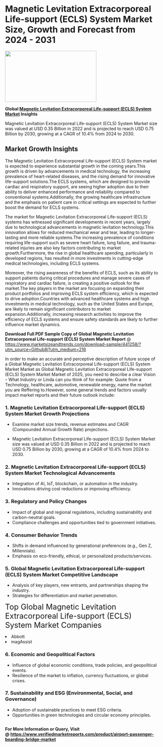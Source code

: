 <H1>Magnetic Levitation Extracorporeal Life-support (ECLS) System Market Size, Growth and Forecast from 2024 - 2031</H1><img class="aligncenter size-medium wp-image-584254" src="https://thirdeyenews.in/wp-content/uploads/2024/09/Global-Market-Research-300x168.jpeg" alt="" width="300" height="168" /><p><strong>Global&nbsp;<a href="https://www.marketsizeandtrends.com/download-sample/441258/?utm_source=Github8j?utm_medium=216">Magnetic Levitation Extracorporeal Life-support (ECLS) System Market</a> Insights</strong></p><p>Magnetic Levitation Extracorporeal Life-support (ECLS) System Market size was valued at USD 0.35 Billion in 2022 and is projected to reach USD 0.75 Billion by 2030, growing at a CAGR of 10.4% from 2024 to 2030.</p><p><h2>Market Growth Insights</h2> <p>The Magnetic Levitation Extracorporeal Life-support (ECLS) System market is expected to experience substantial growth in the coming years.This growth is driven by advancements in medical technology, the increasing prevalence of heart-related diseases, and the rising demand for innovative life-support solutions.The ECLS systems, which are designed to provide cardiac and respiratory support, are seeing higher adoption due to their ability to deliver enhanced performance and reliability compared to conventional systems.Additionally, the growing healthcare infrastructure and the emphasis on patient care in critical settings are expected to further boost the demand for ECLS systems.</p> <p>The market for Magnetic Levitation Extracorporeal Life-support (ECLS) systems has witnessed significant developments in recent years, largely due to technological advancements in magnetic levitation technology.This innovation allows for reduced mechanical wear and tear, leading to longer-lasting and more reliable systems.The increasing prevalence of conditions requiring life-support such as severe heart failure, lung failure, and trauma-related injuries are also key factors contributing to market growth.Furthermore, the rise in global healthcare spending, particularly in developed regions, has resulted in more investments in cutting-edge medical technologies, including ECLS systems.</p> <p>Moreover, the rising awareness of the benefits of ECLS, such as its ability to support patients during critical procedures and manage severe cases of respiratory and cardiac failure, is creating a positive outlook for the market.The key players in the market are focusing on expanding their product portfolios and improving ECLS system efficiency, which is expected to drive adoption.Countries with advanced healthcare systems and high investments in medical technology, such as the United States and Europe, are likely to remain significant contributors to market expansion.Additionally, increasing research activities to improve the efficiency of ECLS systems and ensure safety standards are likely to further influence market dynamics.</p> <p><span class=""><strong>Download Full PDF Sample Copy of Global Magnetic Levitation Extracorporeal Life-support (ECLS) System Market Report</strong> @ <a href="https://www.marketsizeandtrends.com/download-sample/441258/?utm_source=Github8j?utm_medium=216" target="_blank">https://www.marketsizeandtrends.com/download-sample/441258/?utm_source=Github8j?utm_medium=216</a></span></p><p>In order to make an accurate and perceptive description of future scope of a Global&nbsp;Magnetic Levitation Extracorporeal Life-support (ECLS) System Market Market as Global&nbsp;Magnetic Levitation Extracorporeal Life-support (ECLS) System Market Market of 2025, you need to describe a clear Vision &ndash; What Industry or Linda can you think of for example: Quote from a Technology, healthcare, automotive, renewable energy, name the market you are Reffering to.However, some general trends and factors usually impact market reports and their future outlook include:</p><h3>1.&nbsp;<strong>Magnetic Levitation Extracorporeal Life-support (ECLS) System Market Growth Projections</strong></h3><ul><li>Examine market size trends, revenue estimates and CAGR (Compounded Annual Growth Rate) projections.</li><li><p>Magnetic Levitation Extracorporeal Life-support (ECLS) System Market size was valued at USD 0.35 Billion in 2022 and is projected to reach USD 0.75 Billion by 2030, growing at a CAGR of 10.4% from 2024 to 2030.</p></li></ul><h3>2.&nbsp;<strong>Magnetic Levitation Extracorporeal Life-support (ECLS) System Market Technological Advancements</strong></h3><ul><li>Integration of AI, IoT, blockchain, or automation in the industry.</li><li>Innovations driving cost reductions or improving efficiency.</li></ul><h3>3.&nbsp;<strong>Regulatory and Policy Changes</strong></h3><ul><li>Impact of global and regional regulations, including sustainability and carbon-neutral goals.</li><li>Compliance challenges and opportunities tied to government initiatives.</li></ul><h3>4.&nbsp;<strong>Consumer Behavior Trends</strong></h3><ul><li>Shifts in demand influenced by generational preferences (e.g., Gen Z, Millennials).</li><li>Emphasis on eco-friendly, ethical, or personalized products/services.</li></ul><h3>5.&nbsp;<strong>Global Magnetic Levitation Extracorporeal Life-support (ECLS) System Market Competitive Landscape</strong></h3><ul><li>Analysis of key players, new entrants, and partnerships shaping the industry.</li><li>Strategies for differentiation and market penetration.</li></ul><p data-pm-slice="1 1 []"><span style="color: inherit; font-family: inherit; font-size: 25px;">Top Global Magnetic Levitation Extracorporeal Life-support (ECLS) System Market Companies</span></p><div class="" data-test-id=""><p><li>Abbott</li><li> magAssist</li></p></div><h3>6.&nbsp;<strong>Economic and Geopolitical Factors</strong></h3><ul><li>Influence of global economic conditions, trade policies, and geopolitical events.</li><li>Resilience of the market to inflation, currency fluctuations, or global crises.</li></ul><h3>7.&nbsp;<strong>Sustainability and ESG (Environmental, Social, and Governance)</strong></h3><ul><li>Adoption of sustainable practices to meet ESG criteria.</li><li>Opportunities in green technologies and circular economy principles.</li></ul><h2><strong style="font-size: 14px;">For More Information or Query, Visit @&nbsp;</strong><a style="background-color: #ffffff; font-size: 14px;" href="https://www.marketsizeandtrends.com/report/magnetic-levitation-extracorporeal-life-support-ecls-system-market/" target="_blank">https://www.verifiedmarketreports.com/product/airport-passenger-boarding-bridge-market</a></h2>